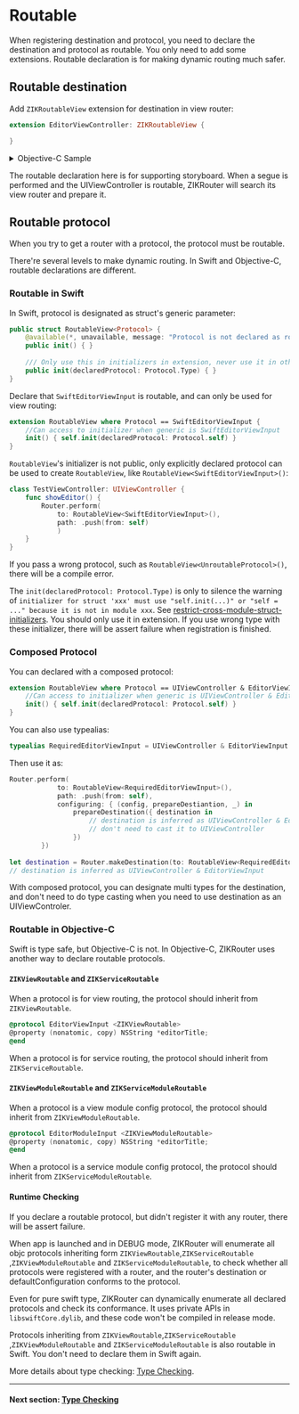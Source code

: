 # Routable

When registering destination and protocol, you need to declare the destination and protocol as routable. You only need to add some extensions. Routable declaration is for making dynamic routing much safer.

## Routable destination

Add `ZIKRoutableView` extension for destination in view router:

```swift
extension EditorViewController: ZIKRoutableView {

}
```

<details><summary>Objective-C Sample</summary>

```objectivec
@interface EditorViewController(EditorViewRouter)<ZIKRoutableView>
@end
@implementation EditorViewController(EditorViewRouter)
@end
```

Or use convenient macro:

```objectivec
DeclareRoutableView(EditorViewController, EditorViewRouter)
```

</details>

The routable declaration here is for supporting storyboard. When a segue is performed and the UIViewController is routable, ZIKRouter will search its view router and prepare it.

## Routable protocol

When you try to get a router with a protocol, the protocol must be routable.

There're several levels to make dynamic routing. In Swift and Objective-C, routable declarations are different.

### Routable in Swift

In Swift, protocol is designated as struct's generic parameter:

```swift
public struct RoutableView<Protocol> {
    @available(*, unavailable, message: "Protocol is not declared as routable")
    public init() { }
    
    /// Only use this in initializers in extension, never use it in other place. The protocol must be declared in extension.
    public init(declaredProtocol: Protocol.Type) { }
}
```

Declare that `SwiftEditorViewInput` is routable, and can only be used for view routing:

```swift
extension RoutableView where Protocol == SwiftEditorViewInput {
    //Can access to initializer when generic is SwiftEditorViewInput
    init() { self.init(declaredProtocol: Protocol.self) }
}
```

`RoutableView`'s initializer is not public, only explicitly declared protocol can be used to create `RoutableView`, like `RoutableView<SwiftEditorViewInput>()`:

```swift
class TestViewController: UIViewController {
    func showEditor() {
        Router.perform(
            to: RoutableView<SwiftEditorViewInput>(),
            path: .push(from: self)
            )
    }
}
```

If you pass a wrong protocol, such as `RoutableView<UnroutableProtocol>()`, there will be a compile error.

The `init(declaredProtocol: Protocol.Type)` is only to silence the warning of `initializer for struct 'xxx' must use "self.init(...)" or "self = ..." because it is not in module xxx`. See [restrict-cross-module-struct-initializers](https://github.com/apple/swift-evolution/blob/master/proposals/0189-restrict-cross-module-struct-initializers.md). You should only use it in extension. If you use wrong type with these initializer, there will be assert failure when registration is finished.

### Composed Protocol

You can declared with a composed protocol:


```swift
extension RoutableView where Protocol == UIViewController & EditorViewInput {
    //Can access to initializer when generic is UIViewController & EditorViewInput
    init() { self.init(declaredProtocol: Protocol.self) }
}
```

You can also use typealias:

```swift
typealias RequiredEditorViewInput = UIViewController & EditorViewInput
```
Then use it as:

```swift
Router.perform(
            to: RoutableView<RequiredEditorViewInput>(),
            path: .push(from: self),
            configuring: { (config, prepareDestiantion, _) in
                prepareDestination({ destination in
                    // destination is inferred as UIViewController & EditorViewInput
                    // don't need to cast it to UIViewController
                })
        })
        
let destination = Router.makeDestination(to: RoutableView<RequiredEditorViewInput>())
// destination is inferred as UIViewController & EditorViewInput
```

With composed protocol, you can designate multi types for the destination, and don't need to do type casting when you need to use destination as an UIViewControler.

### Routable in Objective-C

Swift is type safe, but Objective-C is not. In Objective-C, ZIKRouter uses another way to declare routable protocols.

#### `ZIKViewRoutable` and `ZIKServiceRoutable`

When a protocol is for view routing, the protocol should inherit from `ZIKViewRoutable`.

```objectivec
@protocol EditorViewInput <ZIKViewRoutable>
@property (nonatomic, copy) NSString *editorTitle;
@end
```

When a protocol is for service routing, the protocol should inherit from `ZIKServiceRoutable`.

#### `ZIKViewModuleRoutable` and `ZIKServiceModuleRoutable`

When a protocol is a view module config protocol, the protocol should inherit from `ZIKViewModuleRoutable`.

```objectivec
@protocol EditorModuleInput <ZIKViewModuleRoutable>
@property (nonatomic, copy) NSString *editorTitle;
@end
```

When a protocol is a service module config protocol, the protocol should inherit from `ZIKServiceModuleRoutable`.

#### Runtime Checking

If you declare a routable protocol, but didn't register it with any router, there will be assert failure.

When app is launched and in DEBUG mode, ZIKRouter will enumerate all objc protocols inheriting form `ZIKViewRoutable`,`ZIKServiceRoutable `,`ZIKViewModuleRoutable` and `ZIKServiceModuleRoutable`, to check whether all protocols were registered with a router, and the router's destination or defaultConfiguration conforms to the protocol.

Even for pure swift type, ZIKRouter can dynamically enumerate all declared protocols and check its conformance. It uses private APIs in `libswiftCore.dylib`, and these code won't be compiled in release mode.

Protocols inheriting from `ZIKViewRoutable`,`ZIKServiceRoutable `,`ZIKViewModuleRoutable` and `ZIKServiceModuleRoutable` is also routable in Swift. You don't need to declare them in Swift again.

More details about type checking: [Type Checking](TypeChecking.md).

---
#### Next section: [Type Checking](TypeChecking.md)